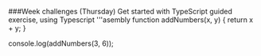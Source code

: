 
###Week challenges (Thursday)
Get started with TypeScript guided exercise, using Typescript
'''asembly
function addNumbers(x, y) {
  return x + y;
}

console.log(addNumbers(3, 6));

